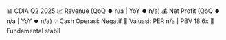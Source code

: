 📊 CDIA Q2 2025
📈 Revenue (QoQ ⏺️ n/a | YoY ⏺️ n/a)
💰 Net Profit (QoQ ⏺️ n/a | YoY ⏺️ n/a)
💡 Cash Operasi: Negatif
🧮 Valuasi: PER n/a | PBV 18.6x
🧱 Fundamental stabil
